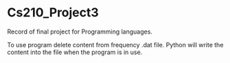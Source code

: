 # Cs210_Project3

Record of final project for Programming languages.

To use program delete content from frequency .dat file. 
Python will write the content into the file when the program is in use.

